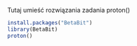 Tutaj umieść rozwiązania zadania proton()

```R
install.packages("BetaBit")
library(BetaBit)
proton()
```
